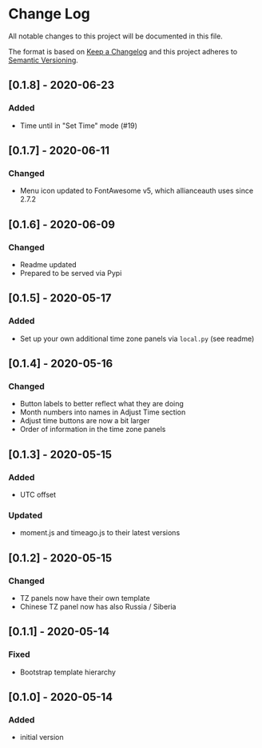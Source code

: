 # Change Log

All notable changes to this project will be documented in this file.

The format is based on [Keep a Changelog](http://keepachangelog.com/)
and this project adheres to [Semantic Versioning](http://semver.org/).


## [0.1.8] - 2020-06-23
### Added
- Time until in "Set Time" mode (#19)

## [0.1.7] - 2020-06-11
### Changed
- Menu icon updated to FontAwesome v5, which allianceauth uses since 2.7.2

## [0.1.6] - 2020-06-09
### Changed
- Readme updated
- Prepared to be served via Pypi

## [0.1.5] - 2020-05-17
### Added
- Set up your own additional time zone panels via `local.py` (see readme)

## [0.1.4] - 2020-05-16
### Changed
- Button labels to better reflect what they are doing
- Month numbers into names in Adjust Time section
- Adjust time buttons are now a bit larger
- Order of information in the time zone panels

## [0.1.3] - 2020-05-15
### Added
- UTC offset

### Updated
- moment.js and timeago.js to their latest versions

## [0.1.2] - 2020-05-15
### Changed
- TZ panels now have their own template
- Chinese TZ panel now has also Russia / Siberia

## [0.1.1] - 2020-05-14
### Fixed
- Bootstrap template hierarchy

## [0.1.0] - 2020-05-14
### Added
- initial version

